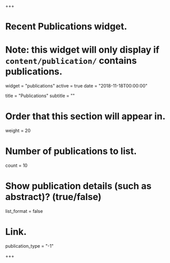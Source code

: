 +++
# Recent Publications widget.
# Note: this widget will only display if `content/publication/` contains publications.
widget = "publications"
active = true
date = "2018-11-18T00:00:00"

title = "Publications"
subtitle = ""


# Order that this section will appear in.
weight = 20

# Number of publications to list.
count = 10

# Show publication details (such as abstract)? (true/false)
list_format = false

# Link.
publication_type = "-1"

+++

